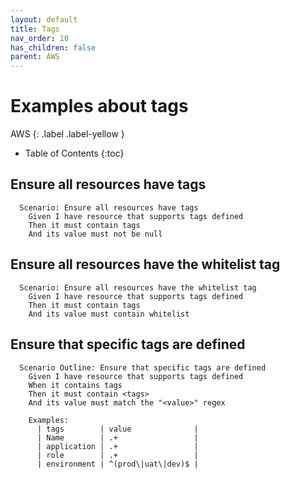 ```yaml
---
layout: default
title: Tags
nav_order: 10
has_children: false
parent: AWS
---
```


# Examples about tags

AWS
{: .label .label-yellow } 

* Table of Contents
{:toc}

## Ensure all resources have tags
```gherkin
  Scenario: Ensure all resources have tags
    Given I have resource that supports tags defined
    Then it must contain tags
    And its value must not be null
```

## Ensure all resources have the whitelist tag
```gherkin
  Scenario: Ensure all resources have the whitelist tag
    Given I have resource that supports tags defined
    Then it must contain tags
    And its value must contain whitelist
```

## Ensure that specific tags are defined
```gherkin
  Scenario Outline: Ensure that specific tags are defined
    Given I have resource that supports tags defined
    When it contains tags
    Then it must contain <tags>
    And its value must match the "<value>" regex

    Examples:
      | tags        | value              |
      | Name        | .+                 |
      | application | .+                 |
      | role        | .+                 |
      | environment | ^(prod\|uat\|dev)$ |
```
